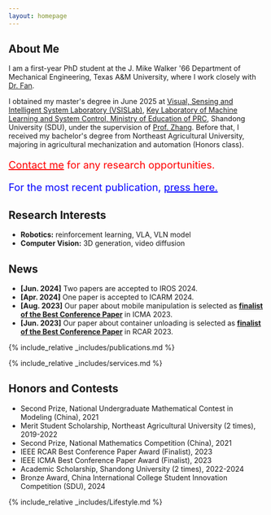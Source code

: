 ```yaml
---
layout: homepage
---
```


## About Me

I am a first-year PhD student at the J. Mike Walker '66 Department of Mechanical Engineering, Texas A&M University, where I work closely with [Dr. Fan](https://zhiwenfan.github.io/). 

I obtained my master's degree in June 2025 at [Visual, Sensing and Intelligent System Laboratory (VSISLab)](http://www.vsislab.com/), [Key Laboratory of Machine Learning and System Control, Ministry of Education of PRC](https://misc.sdu.edu.cn/), Shandong University (SDU), under the supervision of [Prof. Zhang](https://vsislab.github.io/Weizhang/). Before that, I received my bachelor's degree from Northeast Agricultural University, majoring in agricultural mechanization and automation (Honors class).


<p style="color: red;font-size: 20px;">
  <a href="mailto:dayou519@tamu.edu" style="color: red; text-decoration: underline;">Contact me</a> for any research opportunities.
</p>

<p style="color: blue;font-size: 20px;">
  For the most recent publication, <a href="https://scholar.google.com/citations?user=8wV8cnEAAAAJ&hl=zh-CN" style="color: blue; text-decoration: underline;">press here.</a>
</p>

## Research Interests

- **Robotics:** reinforcement learning, VLA, VLN model
- **Computer Vision:** 3D generation, video diffusion


## News
- **[Jun. 2024]** Two papers are accepted to IROS 2024.
- **[Apr. 2024]** One paper is accepted to ICARM 2024.
- **[Aug. 2023]** Our paper about mobile manipulation is selected as [**finalist of the Best Conference Paper**](https://edisiondyli.github.io/assets/files/ICMA%202023%20AWARD.pdf) in ICMA 2023.
- **[Jun. 2023]** Our paper about container unloading is selected as [**finalist of the Best Conference Paper**](https://edisiondyli.github.io/assets/files/IEEE%20RCAR2023%20Best%20paper%20finalist.pdf) in RCAR 2023.

{% include_relative _includes/publications.md %}

{% include_relative _includes/services.md %}

## Honors and Contests
- Second Prize, National Undergraduate Mathematical Contest in Modeling (China), 2021
- Merit Student Scholarship, Northeast Agricultural University (2 times), 2019-2022
- Second Prize, National Mathematics Competition (China), 2021
- IEEE RCAR Best Conference Paper Award (Finalist), 2023
- IEEE ICMA Best Conference Paper Award (Finalist), 2023
- Academic Scholarship, Shandong University (2 times), 2022-2024
- Bronze Award, China International College Student Innovation Competition (SDU), 2024

{% include_relative _includes/Lifestyle.md %}

